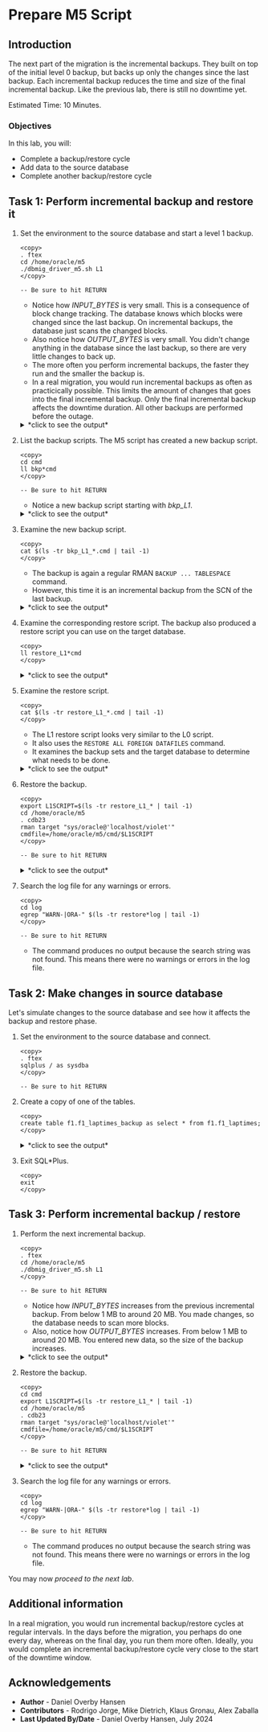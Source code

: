 # Prepare M5 Script

## Introduction

The next part of the migration is the incremental backups. They built on top of the initial level 0 backup, but backs up only the changes since the last backup. Each incremental backup reduces the time and size of the final incremental backup. Like the previous lab, there is still no downtime yet.

Estimated Time: 10 Minutes.

### Objectives

In this lab, you will:

* Complete a backup/restore cycle
* Add data to the source database
* Complete another backup/restore cycle

## Task 1: Perform incremental backup and restore it

1. Set the environment to the source database and start a level 1 backup.

    ```
    <copy>
    . ftex
    cd /home/oracle/m5
    ./dbmig_driver_m5.sh L1
    </copy>

    -- Be sure to hit RETURN
    ```

    * Notice how *INPUT_BYTES* is very small. This is a consequence of block change tracking. The database knows which blocks were changed since the last backup. On incremental backups, the database just scans the changed blocks.
    * Also notice how *OUTPUT_BYTES* is very small. You didn't change anything in the database since the last backup, so there are very little changes to back up.
    * The more often you perform incremental backups, the faster they run and the smaller the backup is.
    * In a real migration, you would run incremental backups as often as practicically possible. This limits the amount of changes that goes into the final incremental backup. Only the final incremental backup affects the downtime duration. All other backups are performed before the outage.
    
    <details>
    <summary>*click to see the output*</summary>
    ``` text
    $ . ftex
    $ cd /home/oracle/m5
    $ ./dbmig_driver_m5.sh L1
    Properties file found, sourcing.
    LOG and CMD directories found
    2024-07-02 19:03:36 - 1719947016775: Requested L1 backup for pid 14106.  Using DISK destination, 4 channels and 64G section size.
    2024-07-02 19:03:36 - 1719947016783: Performing L1 backup for pid 14106
    RMAN> 2> 3> 4> RMAN> RMAN> 2> 3> 4> 5> 6> 7> 8> 9> 10> 11> 12> 13> RMAN>
    2024-07-02 19:03:40 - 1719947020732: No errors or warnings found in backup log file for pid 14106
    2024-07-02 19:03:40 - 1719947020748: Manually copy restore script to destination
    2024-07-02 19:03:40 - 1719947020750:  => /home/oracle/m5/cmd/restore_L1_FTEX_240702190336.cmd
    2024-07-02 19:03:40 - 1719947020762: Saving SCN for next backup for pid 14106
    
    BACKUP_TYPE   INPUT_BYTES(MB) OUTPUT_BYTES(MB) STATUS    START_TIME          END_TIME            ELAPSED_TIME(Min)
    ------------- --------------- ---------------- --------- ------------------- ------------------- -----------------
    DATAFILE FULL .0078125        .046875          COMPLETED 07/02/2024:19:03:39 07/02/2024:19:03:40 .01
    ```
    </details>

2. List the backup scripts. The M5 script has created a new backup script.

    ```
    <copy>
    cd cmd
    ll bkp*cmd
    </copy>

    -- Be sure to hit RETURN
    ```

    * Notice a new backup script starting with *bkp_L1*. 

    <details>
    <summary>*click to see the output*</summary>
    ``` text
    $ cd cmd
    $ ll bkp*cmd
    -rw-r--r--. 1 oracle oinstall 641 Jul  2 18:52 bkp_L0_240702185218.cmd
    -rw-r--r--. 1 oracle oinstall 676 Jul  2 19:03 bkp_L1_240702190336.cmd
    ```
    </details>

3. Examine the new backup script. 

    ```
    <copy>
    cat $(ls -tr bkp_L1_*.cmd | tail -1)
    </copy>
    ```

    * The backup is again a regular RMAN `BACKUP ... TABLESPACE` command.
    * However, this time it is an incremental backup from the SCN of the last backup. 

    <details>
    <summary>*click to see the output*</summary>
    ``` text
    $ cat $(ls -tr bkp_L1_*.cmd | tail -1)
    SET ECHO ON;
    SHOW ALL;
    ALTER SYSTEM CHECKPOINT GLOBAL;
    SELECT checkpoint_change# prev_incr_ckp_scn FROM v$database;
    SET EVENT FOR skip_auxiliary_set_tbs TO 1;
    RUN
    {
    ALLOCATE CHANNEL d1 DEVICE TYPE DISK FORMAT '/home/oracle/m5/rman/L1_%d_%N_%t_%s_%p';
    ALLOCATE CHANNEL d2 DEVICE TYPE DISK FORMAT '/home/oracle/m5/rman/L1_%d_%N_%t_%s_%p';
    ALLOCATE CHANNEL d3 DEVICE TYPE DISK FORMAT '/home/oracle/m5/rman/L1_%d_%N_%t_%s_%p';
    ALLOCATE CHANNEL d4 DEVICE TYPE DISK FORMAT '/home/oracle/m5/rman/L1_%d_%N_%t_%s_%p';
    BACKUP
           FILESPERSET 1
           INCREMENTAL FROM SCN 558989
           SECTION SIZE 64G
           TAG FTEX_L1_240702190336
           TABLESPACE USERS;
    }
    ```
    </details>

4. Examine the corresponding restore script. The backup also produced a restore script you can use on the target database.

    ```
    <copy>
    ll restore_L1*cmd
    </copy>
    ```

    <details>
    <summary>*click to see the output*</summary>
    ``` text
    -rw-r--r--. 1 oracle oinstall 658 Jul  2 19:03 restore_L1_FTEX_240702190336.cmd
    ```
    </details>

5. Examine the restore script. 

    ```
    <copy>
    cat $(ls -tr restore_L1_*.cmd | tail -1)
    </copy>
    ```

    * The L1 restore script looks very similar to the L0 script.
    * It also uses the `RESTORE ALL FOREIGN DATAFILES` command.
    * It examines the backup sets and the target database to determine what needs to be done.

    <details>
    <summary>*click to see the output*</summary>
    ``` text
    $ cat $(ls -tr restore_L1_*.cmd | tail -1)
    SPOOL LOG TO log/restore_L1_FTEX_240702190336.log;
    SPOOL TRACE TO log/restore_L1_FTEX_240702190336.trc;
    SET EVENT FOR catalog_foreign_datafile_restore TO 1;
    SET ECHO ON;
    SHOW ALL;
    DEBUG ON;
    RUN
    {
    ALLOCATE CHANNEL DISK1 DEVICE TYPE DISK FORMAT '/home/oracle/m5/rman/L1_%d_%N_%t_%s_%p';
    ALLOCATE CHANNEL DISK2 DEVICE TYPE DISK FORMAT '/home/oracle/m5/rman/L1_%d_%N_%t_%s_%p';
    ALLOCATE CHANNEL DISK3 DEVICE TYPE DISK FORMAT '/home/oracle/m5/rman/L1_%d_%N_%t_%s_%p';
    ALLOCATE CHANNEL DISK4 DEVICE TYPE DISK FORMAT '/home/oracle/m5/rman/L1_%d_%N_%t_%s_%p';
    RESTORE ALL FOREIGN DATAFILES TO NEW FROM BACKUPSET
    '/home/oracle/m5/rman/L1_FTEX_USERS_1173294219_3_1';}
    ```
    </details>

6. Restore the backup. 

    ```
    <copy>
    export L1SCRIPT=$(ls -tr restore_L1_* | tail -1) 
    cd /home/oracle/m5
    . cdb23
    rman target "sys/oracle@'localhost/violet'" cmdfile=/home/oracle/m5/cmd/$L1SCRIPT
    </copy>

    -- Be sure to hit RETURN
    ```

    <details>
    <summary>*click to see the output*</summary>
    ``` text
    $ rman target "sys@'localhost/violet'" cmdfile=/home/oracle/m5/cmd/$L1SCRIPT
    
    Recovery Manager: Release 23.0.0.0.0 - Production on Tue Jul 2 19:09:01 2024
    Version 23.4.0.24.05
    
    Copyright (c) 1982, 2024, Oracle and/or its affiliates.  All rights reserved.
    
    connected to target database: CDB23:VIOLET (DBID=1874382390)
    
    RMAN> SPOOL LOG TO log/restore_L1_FTEX_240702190336.log;
    2> SPOOL TRACE TO log/restore_L1_FTEX_240702190336.trc;
    3> SET EVENT FOR catalog_foreign_datafile_restore TO 1;
    4> SET ECHO ON;
    5> SHOW ALL;
    6> DEBUG ON;
    7> RUN
    8> {
    9> ALLOCATE CHANNEL DISK1 DEVICE TYPE DISK FORMAT '/home/oracle/m5/rman/L1_%d_%N_%t_%s_%p';
    10> ALLOCATE CHANNEL DISK2 DEVICE TYPE DISK FORMAT '/home/oracle/m5/rman/L1_%d_%N_%t_%s_%p';
    11> ALLOCATE CHANNEL DISK3 DEVICE TYPE DISK FORMAT '/home/oracle/m5/rman/L1_%d_%N_%t_%s_%p';
    12> ALLOCATE CHANNEL DISK4 DEVICE TYPE DISK FORMAT '/home/oracle/m5/rman/L1_%d_%N_%t_%s_%p';
    13> RESTORE ALL FOREIGN DATAFILES TO NEW FROM BACKUPSET
    14> '/home/oracle/m5/rman/L1_FTEX_USERS_1173294219_3_1';}
    15>
    ```
    </details>

7. Search the log file for any warnings or errors. 

    ```
    <copy>
    cd log
    egrep "WARN-|ORA-" $(ls -tr restore*log | tail -1)
    </copy>

    -- Be sure to hit RETURN
    ```

    * The command produces no output because the search string was not found. This means there were no warnings or errors in the log file.

## Task 2: Make changes in source database

Let's simulate changes to the source database and see how it affects the backup and restore phase.

1. Set the environment to the source database and connect.

    ```
    <copy>
    . ftex
    sqlplus / as sysdba
    </copy>

    -- Be sure to hit RETURN
    ```

2. Create a copy of one of the tables.

    ```
    <copy>
    create table f1.f1_laptimes_backup as select * from f1.f1_laptimes;
    </copy>
    ```

    <details>
    <summary>*click to see the output*</summary>
    ``` text
    SQL> create table f1.f1_laptimes_backup as select * from f1.f1_laptimes;
    
    Table created.
    ```
    </details>

3. Exit SQL*Plus.

    ```
    <copy>
    exit
    </copy>
    ```

## Task 3: Perform incremental backup / restore

1. Perform the next incremental backup.

    ```
    <copy>
    . ftex
    cd /home/oracle/m5
    ./dbmig_driver_m5.sh L1
    </copy>

    -- Be sure to hit RETURN
    ```

    * Notice how *INPUT_BYTES* increases from the previous incremental backup. From below 1 MB to around 20 MB. You made changes, so the database needs to scan more blocks. 
    * Also, notice how *OUTPUT_BYTES* increases. From below 1 MB to around 20 MB. You entered new data, so the size of the backup increases.

    <details>
    <summary>*click to see the output*</summary>
    ``` text
    $ . ftex
    $ cd /home/oracle/m5
    $ ./dbmig_driver_m5.sh L1
    Properties file found, sourcing.
    LOG and CMD directories found
    2024-07-02 19:09:49 - 1719947389848: Requested L1 backup for pid 14507.  Using DISK destination, 4 channels and 64G section size.
    2024-07-02 19:09:49 - 1719947389856: Performing L1 backup for pid 14507
    RMAN> 2> 3> 4> RMAN> RMAN> 2> 3> 4> 5> 6> 7> 8> 9> 10> 11> 12> 13> RMAN>
    2024-07-02 19:09:53 - 1719947393764: No errors or warnings found in backup log file for pid 14507
    2024-07-02 19:09:53 - 1719947393778: Manually copy restore script to destination
    2024-07-02 19:09:53 - 1719947393780:  => /home/oracle/m5/cmd/restore_L1_FTEX_240702190949.cmd
    2024-07-02 19:09:53 - 1719947393792: Saving SCN for next backup for pid 14507
    
    BACKUP_TYPE   INPUT_BYTES(MB) OUTPUT_BYTES(MB) STATUS    START_TIME          END_TIME            ELAPSED_TIME(Min)
    ------------- --------------- ---------------- --------- ------------------- ------------------- -----------------
    DATAFILE FULL 20.304687       20.3359375       COMPLETED 07/02/2024:19:09:52 07/02/2024:19:09:53 .01
    ```
    </details>

2. Restore the backup.

    ```
    <copy>
    cd cmd
    export L1SCRIPT=$(ls -tr restore_L1_* | tail -1) 
    cd /home/oracle/m5
    . cdb23
    rman target "sys/oracle@'localhost/violet'" cmdfile=/home/oracle/m5/cmd/$L1SCRIPT
    </copy>

    -- Be sure to hit RETURN
    ```

    <details>
    <summary>*click to see the output*</summary>
    ``` text
    $ rman target "sys/oracle@'localhost/violet'" cmdfile=/home/oracle/m5/cmd/$L1SCRIPT
    
    Recovery Manager: Release 23.0.0.0.0 - Production on Tue Jul 2 19:10:56 2024
    Version 23.4.0.24.05
    
    Copyright (c) 1982, 2024, Oracle and/or its affiliates.  All rights reserved.
    
    connected to target database: CDB23:VIOLET (DBID=1874382390)
    
    RMAN> SPOOL LOG TO log/restore_L1_FTEX_240702190949.log;
    2> SPOOL TRACE TO log/restore_L1_FTEX_240702190949.trc;
    3> SET EVENT FOR catalog_foreign_datafile_restore TO 1;
    4> SET ECHO ON;
    5> SHOW ALL;
    6> DEBUG ON;
    7> RUN
    8> {
    9> ALLOCATE CHANNEL DISK1 DEVICE TYPE DISK FORMAT '/home/oracle/m5/rman/L1_%d_%N_%t_%s_%p';
    10> ALLOCATE CHANNEL DISK2 DEVICE TYPE DISK FORMAT '/home/oracle/m5/rman/L1_%d_%N_%t_%s_%p';
    11> ALLOCATE CHANNEL DISK3 DEVICE TYPE DISK FORMAT '/home/oracle/m5/rman/L1_%d_%N_%t_%s_%p';
    12> ALLOCATE CHANNEL DISK4 DEVICE TYPE DISK FORMAT '/home/oracle/m5/rman/L1_%d_%N_%t_%s_%p';
    13> RESTORE ALL FOREIGN DATAFILES TO NEW FROM BACKUPSET
    14> '/home/oracle/m5/rman/L1_FTEX_USERS_1173294592_4_1';}
    15>
    ```
    </details>

3. Search the log file for any warnings or errors. 

    ```
    <copy>
    cd log
    egrep "WARN-|ORA-" $(ls -tr restore*log | tail -1)
    </copy>

    -- Be sure to hit RETURN
    ```

    * The command produces no output because the search string was not found. This means there were no warnings or errors in the log file.

You may now *proceed to the next lab*.

## Additional information

In a real migration, you would run incremental backup/restore cycles at regular intervals. In the days before the migration, you perhaps do one every day, whereas on the final day, you run them more often. Ideally, you would complete an incremental backup/restore cycle very close to the start of the downtime window.

## Acknowledgements

* **Author** - Daniel Overby Hansen
* **Contributors** - Rodrigo Jorge, Mike Dietrich, Klaus Gronau, Alex Zaballa
* **Last Updated By/Date** - Daniel Overby Hansen, July 2024
